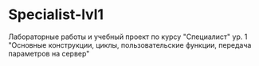 # Specialist-lvl1
Лабораторные работы и учебный проект по курсу "Специалист" ур. 1 <br>
"Основные конструкции, циклы, пользовательские функции, передача параметров на сервер"
